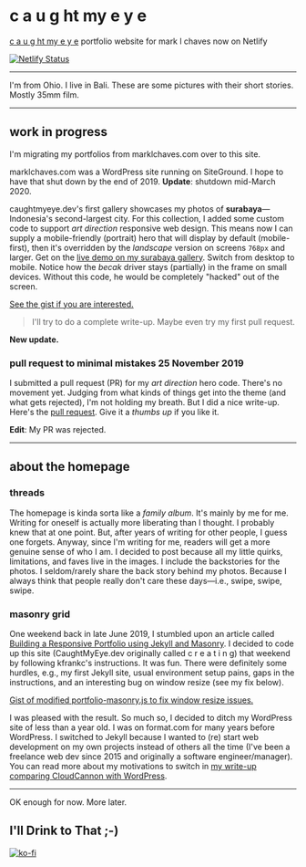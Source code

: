 # c a u g ht my e y e
[c a u g ht my e y e](https://caughtmyeye.dev) portfolio website for mark l chaves now on Netlify

[![Netlify Status](https://api.netlify.com/api/v1/badges/f6f40102-b26e-4d35-94a1-cce34208e0fe/deploy-status)](https://app.netlify.com/sites/epic-mclean-17759d/deploys)

---

I'm from Ohio. I live in Bali. These are some pictures with their short stories. Mostly 35mm film.

---

## work in progress

I'm migrating my portfolios from marklchaves.com over to this site.

marklchaves.com was a WordPress site running on SiteGround. I hope to have that shut down by the end of 2019. **Update**: shutdown mid-March 2020.

caughtmyeye.dev's first gallery showcases my photos of **surabaya**&mdash;Indonesia's second-largest city. For this collection, I added some custom code to support _art direction_ responsive web design. This means now I can supply a mobile-friendly (portrait) hero that will display by default (mobile-first), then it's overridden by the _landscape_ version on screens `768px` and larger. Get on the [live demo on my surabaya gallery](https://www.caughtmyeye.dev/photography/surabaya/). Switch from desktop to mobile. Notice how the _becak_ driver stays (partially) in the frame on small devices. Without this code, he would be completely "hacked" out of the screen.

[See the gist if you are interested.](https://gist.github.com/marklchaves/589cf392b5076d46b5fc0037bff7e74e)

> I'll try to do a complete write-up. Maybe even try my first pull request.

**New update.**

### pull request to minimal mistakes 25 November 2019

I submitted a pull request (PR) for my _art direction_ hero code. There's no movement yet. Judging from what kinds of things get into the theme (and what gets rejected), I'm not holding my breath. But I did a nice write-up. Here's the [pull request](https://github.com/mmistakes/minimal-mistakes/pull/2331). Give it a _thumbs up_ if you like it.

**Edit**: My PR was rejected.

---

## about the homepage

### threads

The homepage is kinda sorta like a _family album_. It's mainly by me for me. Writing for oneself is actually more liberating than I thought. I probably knew that at one point. But, after years of writing for other people, I guess one forgets. Anyway, since I'm writing for me, readers will get a more genuine sense of who I am. I decided to post because all my little quirks, limitations, and faves live in the images. I include the backstories for the photos. I seldom/rarely share the back story behind my photos. Because I always think that people really don't care these days&mdash;i.e., swipe, swipe, swipe.

### masonry grid

One weekend back in late June 2019, I stumbled upon an article called [Building a Responsive Portfolio using Jekyll and Masonry](https://kfrankc.com/posts/2019/03/07/jekyll-masonry#result). I decided to code up this site (CaughtMyEye.dev originally called c r e a t i n g) that weekend by following kfrankc's instructions. It was fun. There were definitely some hurdles, e.g., my first Jekyll site, usual environment setup pains, gaps in the instructions, and an interesting bug on window resize (see my fix below).

[Gist of modified portfolio-masonry.js to fix window resize issues.](https://gist.github.com/marklchaves/bbd7f88032c67582774fe4f6343f6ff4)

I was pleased with the result. So much so, I decided to ditch my WordPress site of less than a year old. I was on format.com for many years before WordPress. I switched to Jekyll because I wanted to (re) start web development on my own projects instead of others all the time (I've been a freelance web dev since 2015 and originally a software engineer/manager). You can read more about my motivations to switch in [my write-up comparing CloudCannon with WordPress](https://medium.com/@marklchaves/cloudcannon-versus-wordpress-e0ff63fdb4c0).

---

OK enough for now. More later.

## I'll Drink to That ;-)

[![ko-fi](https://www.ko-fi.com/img/githubbutton_sm.svg)](https://ko-fi.com/D1D7YARD)


